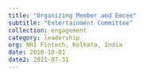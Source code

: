 ```yaml
---
title: "Organizing Member and Emcee"
subtitle: "Entertainment Committee"
collection: engagement
category: leadership
org: NRI Fintech, Kolkata, India
date: 2018-10-01
date2: 2021-07-31
---
```



